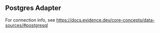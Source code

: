## Postgres Adapter

For connection info, see https://docs.evidence.dev/core-concepts/data-sources/#postgresql

